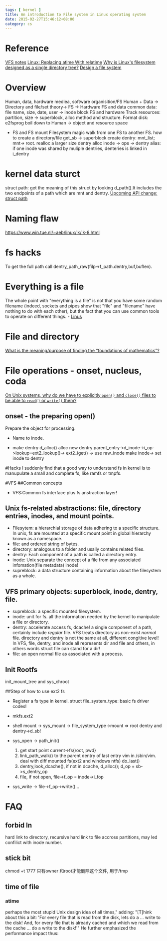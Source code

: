 ```yaml
---
tags: [ kernel ] 
title: An introduction to File system in Linux operating system
date: 2015-02-27T15:46:12+08:00 
category: cs
---
```


# Reference
[VFS notes](http://www.fieldses.org/~bfields/kernel/vfs.txt)
[Linux: Replacing atime With relatime][1]
[Why is Linux's filesystem designed as a single directory tree?][2]
[Design a file system](https://stackoverflow.com/questions/5376116/design-a-file-system)

[0]: http://yarchive.net/comp/linux/everything_is_file.html
[1]: http://web.archive.org/web/20110427023154/http:/kerneltrap.org/node/14148
[2]: https://unix.stackexchange.com/questions/93960/why-is-linuxs-filesystem-designed-as-a-single-directory-tree/
[3]: https://unix.stackexchange.com/questions/265620/on-unix-systems-why-do-we-have-to-explicitly-open-and-close-files-to-be/265621

# Overview
Human, data, hardware mediea, software organisition/FS
Human + Data -> Directory and file/set theory-> FS -> Hardware
FS and data
common data: file name, size, date, user -> inode
block
FS and hardware
Track resources: partition, size -> superblock, alloc method and structure.
Format disk: e2fsprog
boil down to
Human -> object and resource space
* FS and FS
mount 
Filesystem magic
walk from one FS to another FS.
how to create a directory/file
get_sb -> superblock
create dentry: mnt_list; mnt-> root. realloc a larger size dentry
alloc inode -> ops -> dentry
alias: 
if one inode was shared by muliple dentries, denteries is linked in i_dentry

# kernel data sturct
struct path: get the meaning of this struct by looking d_path().It includes the two endpoints of a path which are mnt and dentry.
[Upcoming API change: struct path](https://lwn.net/Articles/206758/)

# Naming flaw
https://www.win.tue.nl/~aeb/linux/lk/lk-8.html


# fs hacks
To get the full path call dentry_path_raw(filp->f_path.dentry,buf,buflen).

# Everything is a file
The whole point with "everything is a file" is not that you have some
random filename (indeed, sockets and pipes show that "file" and "filename"
have nothing to do with each other), but the fact that you can use common
tools to operate on different things. - [Linus][0]


# File and directory
[What is the meaning/purpose of finding the “foundations of mathematics”?](https://math.stackexchange.com/a/854656/38596)

# File operations - onset, nucleus, coda
[On Unix systems, why do we have to explicitly `open()` and `close()` files to be able to `read()` or `write()` them?][3]
## onset - the preparing open()
Prepare the object for processing.
* Name to inode.

* make dentry
d_alloc() alloc new dentry
parent_entry->d_inode->i_op->lookup=ext2_lookup()-> ext2_iget() -> use raw_inode make inode->
set inode to dentry

#Hacks
I suddenly find that a good way to understand fs in kernel is to manupulate a small and complete fs, like ramfs or tmpfs.

#VFS
##Common concepts
* VFS:Common fs interface plus fs anstraction layer! 
## Unix fs-related abstractions: file, directory entries, inodes, and mount points.
* Filesytem: a hierarchial storage of data adhering to a specific structure.
In unix, fs are mounted at a specific mount point in global hierarchy known as a namespace.
* file: and ordered string of bytes.
* directory: analogous to a folder and usally contains related files.
* dentry: Each component of a path is called a directory entry.
* inode: Unix separate the concept of a file from any associated infomation(file metadata) inode!
* supreblock: a data structure containing information about the filesystem as a whole.

## VFS primary objects: superblock, inode, dentry, file.
* supreblock: a specific mounted filesystem.
* inode: unit for fs. all the information needed by the kernel to manipulate a file or directory. 
* dentry: accelerate access fs, dcache! a single component of a path, certainly include *regular* file.
VFS treats directory as non-exist *normal* file. directory and dentry is not the same at all, different congitive level!
In VFS, file, dentry, and inode all represents dir and file and others, in others words struct file can stand for a dir!
* file: an open normal file as associated with a process.
## Init Rootfs 
init_mount_tree
and sys_chroot

##Step of how to use ext2 fs
* Register a fs type in kernel.
struct file_system_type: basic fs driver codes!

* mkfs.ext2
* shell mount -> sys_mount -> file_system_type->mount => root dentry and dentry->d_sb!
* sys_open -> 
    path_init()
    1. get start point current->fs{root, pwd}
    2. link_path_walk() to the parent dentry of last entry vim in /sbin/vim. deal with diff mounted fs(ext2 and windows ntfs)
    do_last()
    1. dentry,look_dcache(), if not in dcache, d_alloc(); d_op = sb->s_dentry_op
    2. file, if not open, file->f_op = inode->i_fop
* sys_write ->
    file->f_op->write()...

# FAQ
## forbid ln
hard link to directory, recursive
hard link to file accross partitions, may led confilict with inode number.

## stick bit
chmod +t
1777
只有owner 和root才能删除这个文件, 用于/tmp

## time of file
### atime
perhaps the most stupid Unix design idea of all times," adding: "[T]hink about this a bit: 'For every file that is read from the disk, lets do a ... write to the disk! And, for every file that is already cached and which we read from the cache ... do a write to the disk!'" He further emphasized the performance impact thus:
